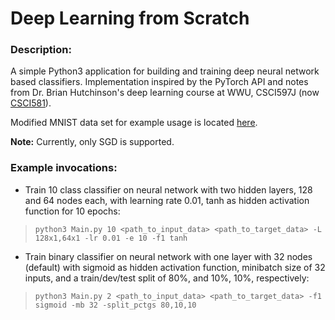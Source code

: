 # Deep Learning from Scratch

### Description:
A simple Python3 application for building and training deep neural network based classifiers. Implementation inspired by the PyTorch API and notes from Dr. Brian Hutchinson's deep learning course at WWU, CSCI597J (now [CSCI581](https://catalog.wwu.edu/preview_course_nopop.php?catoid=16&coid=125176&)).

Modified MNIST data set for example usage is located [here](https://u.pcloud.link/publink/show?code=kZPXapXZOvnOHFyDp5SQY3Ac387b0SSF3C3y).

**Note:** Currently, only SGD is supported.

### Example invocations:

* Train 10 class classifier on neural network with two hidden layers, 128 and 64 nodes each, with learning rate 0.01, tanh as hidden activation function for 10 epochs:

> `python3 Main.py 10 <path_to_input_data> <path_to_target_data> -L 128x1,64x1 -lr 0.01 -e 10 -f1 tanh`

* Train binary classifier on neural network with one layer with 32 nodes (default) with sigmoid as hidden activation function, minibatch size of 32 inputs, and a train/dev/test split of 80%, and 10%, 10%, respectively:

> `python3 Main.py 2 <path_to_input_data> <path_to_target_data> -f1 sigmoid -mb 32 -split_pctgs 80,10,10`

